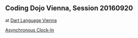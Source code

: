 ## Coding Dojo Vienna, Session 20160920

at [Dart Language Vienna](http://www.meetup.com/Dart_Vienna/events/232386217/)

[Asynchronous Clock-In](http://www.slideshare.net/pkofler/coding-dojo-asynchronous-clockin-2016)
